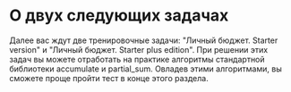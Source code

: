 # О двух следующих задачах
Далее вас ждут две тренировочные задачи: "Личный бюджет. Starter version" и "Личный бюджет. Starter plus edition". При решении этих задач вы можете отработать на практике алгоритмы стандартной библиотеки accumulate и partial_sum. Овладев этими алгоритмами, вы сможете проще пройти тест в конце этого раздела. 

